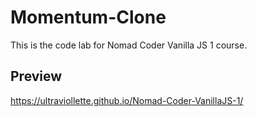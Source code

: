 # Momentum-Clone
This is the code lab for Nomad Coder Vanilla JS 1 course.

## Preview
https://ultraviollette.github.io/Nomad-Coder-VanillaJS-1/
